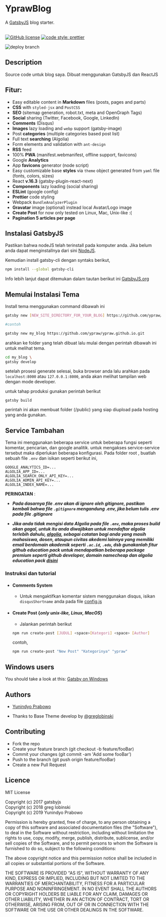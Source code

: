 # YprawBlog

A [GatsbyJS](https://www.gatsbyjs.org/) blog starter. <br /><br />


[![GitHub license](https://img.shields.io/github/license/greglobinski/gatsby-starter-hero-blog.svg)](https://github.com/greglobinski/gatsby-starter-personal-blog/blob/master/LICENSE)
[![code style: prettier](https://img.shields.io/badge/code_style-prettier-ff69b4.svg?style=flat-square)](https://github.com/prettier/prettier)

![deploy branch](https://github.com/ypraw/ypraw.github.io/workflows/github%20pages%20builder/badge.svg?branch=develop)



## Description

Source code untuk blog saya. Dibuat menggunakan GatsbyJS dan ReactJS

## Fitur:

- Easy editable content in **Markdown** files (posts, pages and parts)
- **CSS** with `styled-jsx` and `PostCSS`
- **SEO** (sitemap generation, robot.txt, meta and OpenGraph Tags)
- **Social** sharing (Twitter, Facebook, Google, LinkedIn)
- **Comments** (Disqus)
- **Images** lazy loading and `webp` support (gatsby-image)
- Post **categories** (multiple categories based post list)
- Full text **searching** (Algolia)
- Form elements and validation with `ant-design`
- **RSS** feed
- 100% **PWA** (manifest.webmanifest, offline support, favicons)
- Google **Analytics**
- App **favicons** generator (node script)
- Easy customizable base **styles** via `theme` object generated from `yaml` file (fonts, colors, sizes)
- React **v.16.3** (gatsby-plugin-react-next)
- **Components** lazy loading (social sharing)
- **ESLint** (google config)
- **Prettier** code styling
- Webpack `BundleAnalyzerPlugin`
- **Gravatar** image (optional) instead local Avatar/Logo image
- **Create Post** for now only tested on Linux, Mac, Unix-like :(
- **Pagination 5 articles per page**

## Instalasi GatsbyJS

Pastikan bahwa nodeJS telah terinstall pada komputer anda. Jika belum anda dapat menginstallnya dari sini [NodeJS](https://nodejs.org/en/).

Kemudian install gatsby-cli dengan syntaks berikut,

```bash
npm install --global gatsby-cli
```

Info lebih lanjut dapat ditemukan dalam tautan berikut ini [GatsbyJS.org](https://www.gatsbyjs.org/tutorial/part-one)


## Memulai Instalasi Tema

Install tema menggunakan command dibawah ini

```bash
gatsby new [NEW_SITE_DIRECTORY_FOR_YOUR_BLOG] https://github.com/ypraw/ypraw.github.io.git

#contoh

gatsby new my_blog https://github.com/ypraw/ypraw.github.io.git
```

arahkan ke folder yang telah dibuat lalu mulai dengan perintah dibawah ini untuk melihat tema.

```bash
cd my_blog \
gatsby develop
```

setelah prosesi generate selesai, buka browser anda lalu arahkan pada `localhost:8000` atau `127.0.0.1:8000`, anda akan melihat tampilan web dengan mode developer.

untuk tahap produksi gunakan perintah berikut
```text
gatsby build
```

perintah ini akan membuat folder (/public) yang siap diupload pada hosting yang anda gunakan.

## Service Tambahan

Tema ini menggunakan beberapa service untuk beberapa fungsi seperti komentar, pencarian, dan google analitik. untuk mengakses service-service tersebut maka diperlukan beberapa konfigurasi. Pada folder root , buatlah sebuah file `.env` dan isikan seperti berikut ini,

```text
GOOGLE_ANALYTICS_ID=...
ALGOLIA_APP_ID=...
ALGOLIA_SEARCH_ONLY_API_KEY=...
ALGOLIA_ADMIN_API_KEY=...
ALGOLIA_INDEX_NAME=...
```

**PERINGATAN** :
- **_Pada dasarnya file .env akan di ignore oleh gitignore, pastikan kembali bahwa file `.gitignore` mengandung .env, jika belum tulis .env pada file .gitignore_**

- **_Jika anda tidak mengisi data Algolia pada file `.env`, maka proses build akan gagal, untuk itu anda diwajibkan untuk mendaftar algolia terlebih dahulu, [algolia](https://www.algolia.com/), sebagai catatan bagi anda yang masih mahasiswa, dosen, ataupun civitas akedemi lainnya yang memiliki email berdomain akademik seperti `.ac.id`,   `.edu`, dsb gunakanlah fitur github education pack untuk mendapatkan beberapa package premium seperti github developer, domain namecheap dan algolia education pack [disini](https://education.github.com/pack)_**

### Instruksi dan tutorial
- #### Comments System
    - Untuk mengaktifkan komentar sistem menggunakan disqus, isikan `disqusShortname` anda pada file [config.js](/content/meta/config.js)
- #### Create Post {_only unix-like, Linux, MacOS_}
    - Jalankan perintah berikut
    ```bash
    npm run create-post [JUDUL] <space>[Kategori] <space> [Author]
    ```
    contoh,
    ```bash
    npm run create-post "New Post" "Kategorinya" "ypraw"
    ```

## Windows users

You should take a look at this: [Gatsby on Windows](https://www.gatsbyjs.org/docs/gatsby-on-windows/)

## Authors

- [Yunindyo Prabowo](https://github.com/ypraw)

- Thanks to Base Theme develop by [@greglobinski](https://github.com/greglobinski)

## Contributing

- Fork the repo
- Create your feature branch (git checkout -b feature/fooBar)
- Commit your changes (git commit -am 'Add some fooBar')
- Push to the branch (git push origin feature/fooBar)
- Create a new Pull Request

## Licence

MIT License

Copyright (c) 2017 gatsbyjs <br />Copyright (c) 2018 greg lobinski <br />Copyright (c) 2019 Yunindyo Prabowo

Permission is hereby granted, free of charge, to any person obtaining a copy of this software and associated documentation files (the "Software"), to deal in the Software without restriction, including without limitation the rights to use, copy, modify, merge, publish, distribute, sublicense, and/or sell
copies of the Software, and to permit persons to whom the Software is furnished to do so, subject to the following conditions:

The above copyright notice and this permission notice shall be included in all copies or substantial portions of the Software.

THE SOFTWARE IS PROVIDED "AS IS", WITHOUT WARRANTY OF ANY KIND, EXPRESS OR IMPLIED, INCLUDING BUT NOT LIMITED TO THE WARRANTIES OF MERCHANTABILITY, FITNESS FOR A PARTICULAR PURPOSE AND NONINFRINGEMENT. IN NO EVENT SHALL THE AUTHORS OR COPYRIGHT HOLDERS BE LIABLE FOR ANY CLAIM, DAMAGES OR OTHER LIABILITY, WHETHER IN AN ACTION OF CONTRACT, TORT OR OTHERWISE, ARISING FROM, OUT OF OR IN CONNECTION WITH THE SOFTWARE OR THE USE OR OTHER DEALINGS IN THE SOFTWARE.
